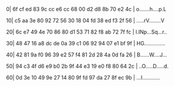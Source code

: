 
   0| 6f cf ed 83 9c cc e6 cc 68 00 d2 d8 8b 70 e2 4c | o.......h....p.L
   
  10| c5 aa 3e 80 92 72 56 30 18 04 fd 38 ed f3 2f 56 | .....rV........V
  
  20| 6c e7 49 4e 70 86 80 d1 53 71 82 f8 ab 72 7f fc | l.INp...Sq...r..
  
  30| 48 47 16 a8 dc de 0a 39 c1 06 92 94 07 e1 bf 9f | HG..............
  
  40| 42 81 9a f0 96 39 e2 57 f4 81 2d 28 4a 0d fa 26 | B......W....J...
  
  50| 94 c3 4f d6 e9 b0 2b 9f 44 e3 19 e0 f8 80 64 2c | ..O.....D.....d.
  
  60| 0d 3e 10 49 9e 27 14 80 9f fd 97 da 27 8f ec 9b | ...I............
